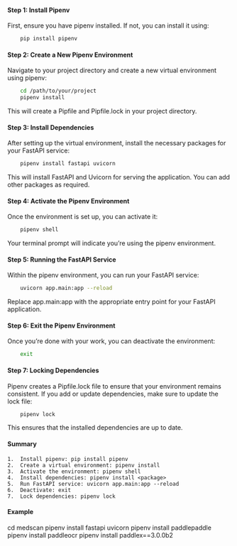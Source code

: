 
#### Step 1: Install Pipenv

First, ensure you have pipenv installed. If not, you can install it using:

```bash
    pip install pipenv
```


#### Step 2: Create a New Pipenv Environment

Navigate to your project directory and create a new virtual environment using pipenv:

```bash
    cd /path/to/your/project
    pipenv install
```

This will create a Pipfile and Pipfile.lock in your project directory.


#### Step 3: Install Dependencies

After setting up the virtual environment, install the necessary packages for your FastAPI service:

```bash
    pipenv install fastapi uvicorn
```
This will install FastAPI and Uvicorn for serving the application. You can add other packages as required.

#### Step 4: Activate the Pipenv Environment

Once the environment is set up, you can activate it:

```bash
    pipenv shell
```

Your terminal prompt will indicate you’re using the pipenv environment.

#### Step 5: Running the FastAPI Service

Within the pipenv environment, you can run your FastAPI service:

```bash
    uvicorn app.main:app --reload
```
Replace app.main:app with the appropriate entry point for your FastAPI application.

#### Step 6: Exit the Pipenv Environment

Once you’re done with your work, you can deactivate the environment:

```bash
    exit
```

#### Step 7: Locking Dependencies

Pipenv creates a Pipfile.lock file to ensure that your environment remains consistent. If you add or update dependencies, make sure to update the lock file:

```bash
    pipenv lock
```

This ensures that the installed dependencies are up to date.


#### Summary
	1.	Install pipenv: pip install pipenv
	2.	Create a virtual environment: pipenv install
	3.	Activate the environment: pipenv shell
	4.	Install dependencies: pipenv install <package>
	5.	Run FastAPI service: uvicorn app.main:app --reload
	6.	Deactivate: exit
	7.	Lock dependencies: pipenv lock



#### Example
cd medscan
pipenv install fastapi uvicorn
pipenv install paddlepaddle
pipenv install paddleocr
pipenv install paddlex==3.0.0b2

